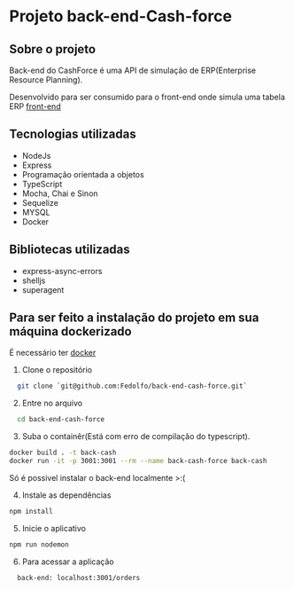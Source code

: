 # Projeto back-end-Cash-force

## Sobre o projeto

Back-end do CashForce é uma API de simulação de ERP(Enterprise Resource Planning).

Desenvolvido para ser consumido para o front-end onde simula uma tabela ERP [front-end](https://github.com/Fedolfo/front-end-cash-force)

## Tecnologias utilizadas

* NodeJs
* Express
* Programação orientada a objetos
* TypeScript
* Mocha, Chai e Sinon
* Sequelize
* MYSQL
* Docker

## Bibliotecas utilizadas

* express-async-errors
* shelljs
* superagent

## Para ser feito a instalação do projeto em sua máquina dockerizado

É necessário ter [docker](https://docs.docker.com/get-docker/)

1. Clone o repositório
```bash
  git clone `git@github.com:Fedolfo/back-end-cash-force.git`
```
2. Entre no arquivo
```bash
  cd back-end-cash-force
```
3. Suba o containêr(Está com erro de compilação do typescript).
```bash
docker build . -t back-cash
docker run -it -p 3001:3001 --rm --name back-cash-force back-cash
```

Só é possivel instalar o back-end localmente >:(

4. Instale as dependências
```bash
npm install
```
5. Inicie o aplicativo
```bash
npm run nodemon
```

6. Para acessar a aplicação
```bash
  back-end: localhost:3001/orders
```
